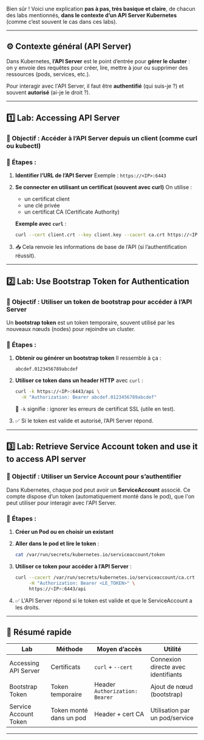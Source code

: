Bien sûr ! Voici une explication **pas à pas, très basique et claire**, de chacun des labs mentionnés, **dans le contexte d’un API Server Kubernetes** (comme c’est souvent le cas dans ces labs).

---

## ⚙️ Contexte général (API Server)

Dans Kubernetes, **l’API Server** est le point d’entrée pour **gérer le cluster** : on y envoie des requêtes pour créer, lire, mettre à jour ou supprimer des ressources (pods, services, etc.).

Pour interagir avec l'API Server, il faut être **authentifié** (qui suis-je ?) et souvent **autorisé** (ai-je le droit ?).

---

## 1️⃣ Lab: Accessing API Server

### 🎯 Objectif : Accéder à l’API Server depuis un client (comme curl ou kubectl)

### 📌 Étapes :

1. **Identifier l’URL de l’API Server**
   Exemple : `https://<IP>:6443`

2. **Se connecter en utilisant un certificat (souvent avec curl)**
   On utilise :

   * un certificat client
   * une clé privée
   * un certificat CA (Certificate Authority)

   **Exemple avec `curl`** :

   ```bash
   curl --cert client.crt --key client.key --cacert ca.crt https://<IP>:6443/api
   ```

3. 📥 Cela renvoie les informations de base de l’API (si l’authentification réussit).

---

## 2️⃣ Lab: Use Bootstrap Token for Authentication

### 🎯 Objectif : Utiliser un **token de bootstrap** pour accéder à l’API Server

Un **bootstrap token** est un token temporaire, souvent utilisé par les nouveaux nœuds (nodes) pour rejoindre un cluster.

### 📌 Étapes :

1. **Obtenir ou générer un bootstrap token**
   Il ressemble à ça :

   ```
   abcdef.0123456789abcdef
   ```

2. **Utiliser ce token dans un header HTTP** avec `curl` :

   ```bash
   curl -k https://<IP>:6443/api \
     -H "Authorization: Bearer abcdef.0123456789abcdef"
   ```

   📝 `-k` signifie : ignorer les erreurs de certificat SSL (utile en test).

3. ✅ Si le token est valide et autorisé, l’API Server répond.

---

## 3️⃣ Lab: Retrieve Service Account token and use it to access API server

### 🎯 Objectif : Utiliser un **Service Account** pour s’authentifier

Dans Kubernetes, chaque pod peut avoir un **ServiceAccount** associé. Ce compte dispose d’un token (automatiquement monté dans le pod), que l'on peut utiliser pour interagir avec l'API Server.

### 📌 Étapes :

1. **Créer un Pod ou en choisir un existant**

2. **Aller dans le pod et lire le token** :

   ```bash
   cat /var/run/secrets/kubernetes.io/serviceaccount/token
   ```

3. **Utiliser ce token pour accéder à l’API Server** :

   ```bash
   curl --cacert /var/run/secrets/kubernetes.io/serviceaccount/ca.crt \
        -H "Authorization: Bearer <LE_TOKEN>" \
        https://<IP>:6443/api
   ```

4. ✅ L'API Server répond si le token est valide et que le ServiceAccount a les droits.

---

## 🔁 Résumé rapide

| Lab                   | Méthode                 | Moyen d’accès                  | Utilité                             |
| --------------------- | ----------------------- | ------------------------------ | ----------------------------------- |
| Accessing API Server  | Certificats             | `curl` + `--cert`              | Connexion directe avec identifiants |
| Bootstrap Token       | Token temporaire        | Header `Authorization: Bearer` | Ajout de nœud (bootstrap)           |
| Service Account Token | Token monté dans un pod | Header + cert CA               | Utilisation par un pod/service      |

---

